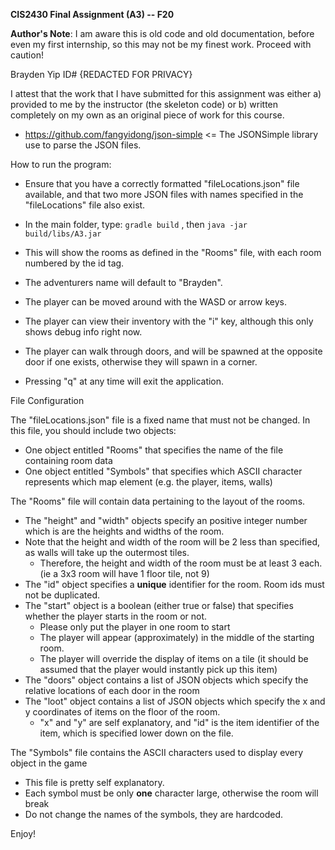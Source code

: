**CIS2430 Final Assignment (A3) -- F20**

**Author's Note**: I am aware this is old code and old documentation, before even my first internship, so this may not be my finest work. Proceed with caution!

Brayden Yip
ID# {REDACTED FOR PRIVACY}

I attest that the work that I have submitted for this assignment was either a) provided to me by the instructor (the skeleton code)
or b) written completely on my own as an original piece of work for this course.

- https://github.com/fangyidong/json-simple <= The JSONSimple library use to parse the JSON files.

How to run the program:

- Ensure that you have a correctly formatted "fileLocations.json" file available, and that two more JSON files with names specified in the "fileLocations" file also exist.
- In the main folder, type:
`gradle build` , then
`java -jar build/libs/A3.jar`

- This will show the rooms as defined in the "Rooms" file, with each room numbered by the id tag.
- The adventurers name will default to "Brayden".
- The player can be moved around with the WASD or arrow keys.
- The player can view their inventory with the "i" key, although this only shows debug info right now.
- The player can walk through doors, and will be spawned at the opposite door if one exists, otherwise they will spawn in a corner.
- Pressing "q" at any time will exit the application.


File Configuration

The "fileLocations.json" file is a fixed name that must not be changed. In this file, you should include two objects:
- One object entitled "Rooms" that specifies the name of the file containing room data
- One object entitled "Symbols" that specifies which ASCII character represents which map element (e.g. the player, items, walls)

The "Rooms" file will contain data pertaining to the layout of the rooms.
- The "height" and "width" objects specify an positive integer number which is are the heights and widths of the room.
- Note that the height and width of the room will be 2 less than specified, as walls will take up the outermost tiles.
    - Therefore, the height and width of the room must be at least 3 each. (ie a 3x3 room will have 1 floor tile, not 9)
- The "id" object specifies a **unique** identifier for the room. Room ids must not be duplicated.
- The "start" object is a boolean (either true or false) that specifies whether the player starts in the room or not.
    - Please only put the player in one room to start
    - The player will appear (approximately) in the middle of the starting room.
    - The player will override the display of items on a tile (it should be assumed that the player would instantly pick up this item)
- The "doors" object contains a list of JSON objects which specify the relative locations of each door in the room
- The "loot" object contains a list of JSON objects which specify the x and y coordinates of items on the floor of the room.
    - "x" and "y" are self explanatory, and "id" is the item identifier of the item, which is specified lower down on the file.

The "Symbols" file contains the ASCII characters used to display every object in the game
- This file is pretty self explanatory.
- Each symbol must be only **one** character large, otherwise the room will break
- Do not change the names of the symbols, they are hardcoded.


Enjoy!
